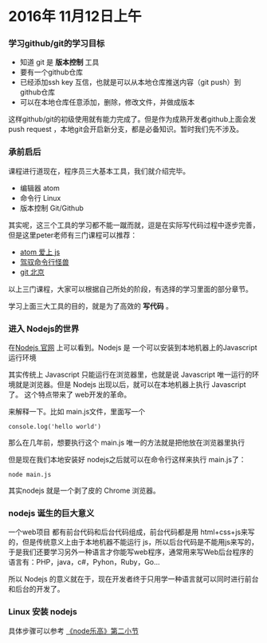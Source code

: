 # 2016年 11月12日上午

### 学习github/git的学习目标

 - 知道 git 是 **版本控制** 工具
 - 要有一个github仓库
 - 已经添加ssh key 互信，也就是可以从本地仓库推送内容（git push）到 github仓库
 - 可以在本地仓库任意添加，删除，修改文件，并做成版本

 这样github/git的初级使用就有能力完成了。但是作为成熟开发者github上面会发 push request ，本地git会开启新分支，都是必备知识。暂时我们先不涉及。


 ### 承前启后

 课程进行道现在，程序员三大基本工具，我们就介绍完毕。

 - 编辑器 atom
 - 命令行 Linux
 - 版本控制 Git/Github

 其实呢，这三个工具的学习都不能一蹴而就，逗是在实际写代码过程中逐步完善，但是这里peter老师有三门课程可以推荐：

 - [atom 爱上 js](http://haoqicat.com/atom-love-js)
 - [驾驭命令行怪兽](http://haoqicat.com/ride-cli-monster)
 - [git 北京](http://haoqicat.com/gitbeijing)

 以上三门课程，大家可以根据自己所处的阶段，有选择的学习里面的部分章节。

 学习上面三大工具的目的，就是为了高效的 **写代码** 。


 ### 进入 Nodejs的世界

 在[Nodejs 官网](https://nodejs.org/en/) 上可以看到。Nodejs 是  一个可以安装到本地机器上的Javascript运行环境

 其实传统上 Javascript 只能运行在浏览器里，也就是说 Javascript 唯一运行的环境就是浏览器。但是 Nodejs 出现以后，就可以在本地机器上执行 Javascript 了。 这个特点带来了 web开发的革命。

 来解释一下。比如 main.js文件，里面写一个

 ```
 console.log('hello world')

 ```

 那么在几年前，想要执行这个 main.js 唯一的方法就是把他放在浏览器里执行

 但是现在我们本地安装好 nodejs之后就可以在命令行这样来执行 main.js了：

 ```
 node main.js

 ```

 其实nodejs 就是一个剥了皮的 Chrome 浏览器。

 ### nodejs 诞生的巨大意义


 一个web项目 都有前台代码和后台代码组成，前台代码都是用 html+css+js来写的，但是传统意义上由于本地机器不能运行 js，所以后台代码是不能用js来写的，于是我们还要学习另外一种语言才你能写web程序，通常用来写Web后台程序的语言有：PHP，java，c#，Pyhon，Ruby，Go...

 所以 Nodejs 的意义就在于，现在开发者终于只用学一种语言就可以同时进行前台和后台的开发了。

 ### Linux 安装 nodejs

 具体步骤可以参考 [《node乐高》第二小节](http://haoqicat.com/nodejs-lego/1-2-nodejs-install)

 
